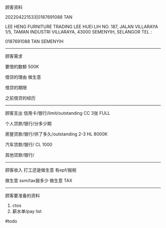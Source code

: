 顾客资料

202204221533|0187691088 TAN

LEE HENG FURNITURE TRADING 
LEE HUEI LIH NO. 187, JALAN VILLARAYA 1/5, TAMAN INDUSTRI VILLARAYA, 43000 SEMENYIH, SELANGOR TEL :

0187691088 TAN
SEMENYIH

-----------------
顾客需求


要借的数额
500K

借贷的理由
做生意

借贷的期限

之前借贷的经历



--------------
顾客支出
信用卡/银行/limit/outstanding
CC 3张 FULL

个人贷款/银行/分多少期

房屋贷款/银行/供了多久/outstanding
2-3 HL
8000K

汽车贷款/银行/
CL 1000

其他贷款/银行/

-----------
顾客收入
打工还是做生意
有epf/报税

做生意 ssm/tax报多少
做生意 TAX

-------
顾客要准备的资料
1. ctos
2. 薪水单/pay list


#todo 




